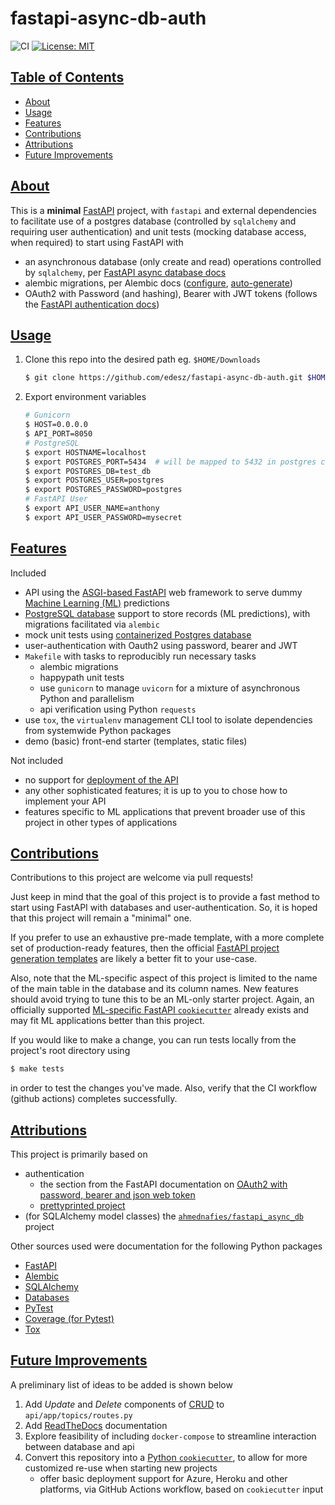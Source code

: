 # fastapi-async-db-auth

![CI](https://github.com/edesz/fastapi-async-db-auth/workflows/CI/badge.svg) [![License: MIT](https://img.shields.io/badge/License-MIT-brightgreen.svg)](https://opensource.org/licenses/mit)

## [Table of Contents](#table-of-contents)

- [About](#about)
- [Usage](#usage)
- [Features](#features)
- [Contributions](#contributions)
- [Attributions](#attributions)
- [Future Improvements](#future-improvements)

## [About](#about)
This is a **minimal** [FastAPI](https://fastapi.tiangolo.com/) project, with `fastapi` and external dependencies to facilitate use of a postgres database (controlled by `sqlalchemy` and requiring user authentication) and unit tests (mocking database access, when required) to start using FastAPI with

- an asynchronous database (only create and read) operations controlled by `sqlalchemy`, per [FastAPI async database docs](https://fastapi.tiangolo.com/advanced/async-sql-databases/)
- alembic migrations, per Alembic docs ([configure](https://alembic.sqlalchemy.org/en/latest/tutorial.html), [auto-generate](https://alembic.sqlalchemy.org/en/latest/autogenerate.html#auto-generating-migrations))
- OAuth2 with Password (and hashing), Bearer with JWT tokens (follows the [FastAPI authentication docs](https://fastapi.tiangolo.com/tutorial/security/oauth2-jwt/#oauth2-with-password-and-hashing-bearer-with-jwt-tokens))

## [Usage](#usage)
1. Clone this repo into the desired path eg. `$HOME/Downloads`
   ```bash
   $ git clone https://github.com/edesz/fastapi-async-db-auth.git $HOME/Downloads
   ```
2. Export environment variables
   ```bash
   # Gunicorn
   $ HOST=0.0.0.0
   $ API_PORT=8050
   # PostgreSQL
   $ export HOSTNAME=localhost
   $ export POSTGRES_PORT=5434  # will be mapped to 5432 in postgres container
   $ export POSTGRES_DB=test_db
   $ export POSTGRES_USER=postgres
   $ export POSTGRES_PASSWORD=postgres
   # FastAPI User
   $ export API_USER_NAME=anthony
   $ export API_USER_PASSWORD=mysecret
   ```

## [Features](#features)
Included
- API using the [ASGI-based FastAPI](https://fastapi.tiangolo.com/advanced/middleware/#adding-asgi-middlewares) web framework to serve dummy [Machine Learning (ML)](https://en.wikipedia.org/wiki/Machine_learning) predictions
- [PostgreSQL database](https://www.postgresql.org/) support to store records (ML predictions), with migrations facilitated via `alembic`
- mock unit tests using [containerized Postgres database](https://hub.docker.com/_/postgres)
- user-authentication with Oauth2 using password, bearer and JWT
- `Makefile` with tasks to reproducibly run necessary tasks
  - alembic migrations
  - happypath unit tests
  - use `gunicorn` to manage `uvicorn` for a mixture of asynchronous Python and parallelism
  - api verification using Python `requests`
- use `tox`, the `virtualenv` management CLI tool to isolate dependencies from systemwide Python packages
- demo (basic) front-end starter (templates, static files)

Not included
- no support for [deployment of the API](https://fastapi.tiangolo.com/deployment/)
- any other sophisticated features; it is up to you to chose how to implement your API
- features specific to ML applications that prevent broader use of this project in other types of applications

## [Contributions](#contributions)
Contributions to this project are welcome via pull requests!

Just keep in mind that the goal of this project is to provide a fast method to start using FastAPI with databases and user-authentication. So, it is hoped that this project will remain a "minimal" one.

If you prefer to use an exhaustive pre-made template, with a more complete set of production-ready features, then the official [FastAPI project generation templates](https://fastapi.tiangolo.com/project-generation/) are likely a better fit to your use-case.

Also, note that the ML-specific aspect of this project is limited to the name of the main table in the database and its column names. New features should avoid trying to tune this to be an ML-only starter project. Again, an officially supported [ML-specific FastAPI `cookiecutter`](https://fastapi.tiangolo.com/project-generation/#machine-learning-models-with-spacy-and-fastapi) already exists and may fit ML applications better than this project.

If you would like to make a change, you can run tests locally from the project's root directory using

```bash
$ make tests
```
in order to test the changes you've made. Also, verify that the CI workflow (github actions) completes successfully.

## [Attributions](#attributions)
This project is primarily based on
- authentication
  - the section from the FastAPI documentation on [OAuth2 with password, bearer and json web token](https://fastapi.tiangolo.com/tutorial/security/oauth2-jwt/)
  - [prettyprinted project](https://github.com/PrettyPrinted/youtube_video_code/blob/master/2021/01/05/FastAPI%20Authentication%20Example%20With%20OAuth2%20and%20Tortoise%20ORM/fastapiauth/main.py)
- (for SQLAlchemy model classes) the [`ahmednafies/fastapi_async_db`](https://github.com/ahmednafies/fastapi_async_db) project

Other sources used were documentation for the following Python packages
- [FastAPI](https://fastapi.tiangolo.com/)
- [Alembic](https://alembic.sqlalchemy.org/en/latest/tutorial.html#tutorial)
- [SQLAlchemy](https://docs.sqlalchemy.org/en/14/index.html)
- [Databases](https://www.encode.io/databases/)
- [PyTest](https://docs.pytest.org/en/stable/monkeypatch.html#simple-example-monkeypatching-functions)
- [Coverage (for Pytest)](https://coverage.readthedocs.io/en/coverage-5.4/index.html)
- [Tox](https://tox.readthedocs.io/en/latest/index.html)

## [Future Improvements](#future-improvements)
A preliminary list of ideas to be added is shown below
1. Add *Update* and *Delete* components of [CRUD](https://en.wikipedia.org/wiki/Create,_read,_update_and_delete) to `api/app/topics/routes.py`
2. Add [ReadTheDocs](https://readthedocs.org/) documentation
3. Explore feasibility of including `docker-compose` to streamline interaction between database and api
4. Convert this repository into a [Python `cookiecutter`](https://cookiecutterreadthedocs.io/en/latest/), to allow for more customized re-use when starting new projects
   - offer basic deployment support for Azure, Heroku and other platforms, via GitHub Actions workflow, based on `cookiecutter` input
